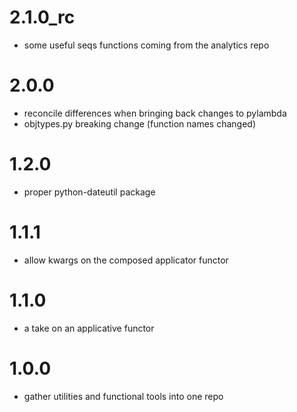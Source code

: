 # 2.1.0_rc

- some useful seqs functions coming from the analytics repo

# 2.0.0

- reconcile differences when bringing back changes to pylambda
- objtypes.py breaking change (function names changed)

# 1.2.0
- proper python-dateutil package

# 1.1.1
- allow kwargs on the composed applicator functor

# 1.1.0
- a take on an applicative functor

# 1.0.0
- gather utilities and functional tools into one repo
